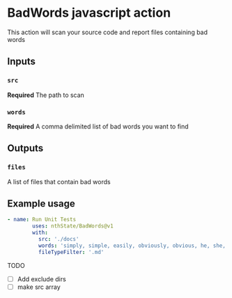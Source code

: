 # BadWords javascript action

This action will scan your source code and report files containing bad words

## Inputs

### `src`

**Required** The path to scan

### `words`

**Required** A comma delimited list of bad words you want to find

## Outputs

### `files`

A list of files that contain bad words

## Example usage

```yaml
- name: Run Unit Tests
        uses: nthState/BadWords@v1
        with:
          src: './docs'
          words: 'simply, simple, easily, obviously, obvious, he, she, just, blacklist, whitelist, master, slave'
          fileTypeFilter: '.md'
```

TODO

- [ ] Add exclude dirs
- [ ] make src array
